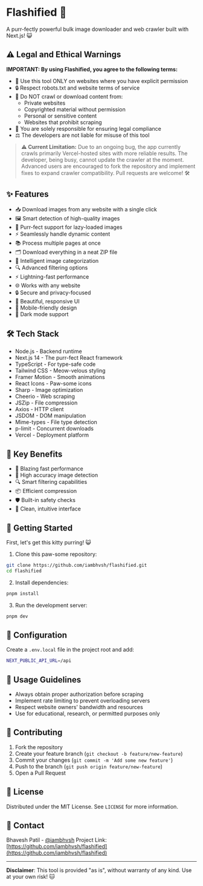 # Flashified 🚀
A purr-fectly powerful bulk image downloader and web crawler built with Next.js! 😺

## ⚠️ Legal and Ethical Warnings
**IMPORTANT: By using Flashified, you agree to the following terms:**
- 🚨 Use this tool ONLY on websites where you have explicit permission
- 🔒 Respect robots.txt and website terms of service
- 🛑 Do NOT crawl or download content from:
  - Private websites
  - Copyrighted material without permission
  - Personal or sensitive content
  - Websites that prohibit scraping
- 📜 You are solely responsible for ensuring legal compliance
- ⚖️ The developers are not liable for misuse of this tool

> **⚠️ Current Limitation:** Due to an ongoing bug, the app currently crawls primarily Vercel-hosted sites with more reliable results. The developer, being busy, cannot update the crawler at the moment. Advanced users are encouraged to fork the repository and implement fixes to expand crawler compatibility. Pull requests are welcome! 🛠️

## ✨ Features
- 📥 Download images from any website with a single click
- 🖼️ Smart detection of high-quality images 
- 🔄 Purr-fect support for lazy-loaded images
- ⚡ Seamlessly handle dynamic content
- 📚 Process multiple pages at once
- 🗂️ Download everything in a neat ZIP file
- 🎯 Intelligent image categorization
- 🔍 Advanced filtering options
- ⚡ Lightning-fast performance
- 🌐 Works with any website
- 🔒 Secure and privacy-focused
- 🎨 Beautiful, responsive UI
- 📱 Mobile-friendly design
- 🌙 Dark mode support

## 🛠️ Tech Stack
- Node.js - Backend runtime
- Next.js 14 - The purr-fect React framework
- TypeScript - For type-safe code
- Tailwind CSS - Meow-velous styling
- Framer Motion - Smooth animations
- React Icons - Paw-some icons
- Sharp - Image optimization
- Cheerio - Web scraping
- JSZip - File compression
- Axios - HTTP client
- JSDOM - DOM manipulation
- Mime-types - File type detection
- p-limit - Concurrent downloads
- Vercel - Deployment platform

## 🌟 Key Benefits
- 🚄 Blazing fast performance
- 🎯 High accuracy image detection
- 🔍 Smart filtering capabilities
- 📦 Efficient compression
- 🛡️ Built-in safety checks
- 🎨 Clean, intuitive interface

## 🚀 Getting Started
First, let's get this kitty purring! 😺

1. Clone this paw-some repository:
```bash
git clone https://github.com/iambhvsh/flashified.git
cd flashified
```

2. Install dependencies:
```bash
pnpm install
```

3. Run the development server:
```bash
pnpm dev
```

## 🔧 Configuration
Create a `.env.local` file in the project root and add:
```bash
NEXT_PUBLIC_API_URL=/api 
```

## 📝 Usage Guidelines
- Always obtain proper authorization before scraping
- Implement rate limiting to prevent overloading servers
- Respect website owners' bandwidth and resources
- Use for educational, research, or permitted purposes only

## 🤝 Contributing
1. Fork the repository
2. Create your feature branch (`git checkout -b feature/new-feature`)
3. Commit your changes (`git commit -m 'Add some new feature'`)
4. Push to the branch (`git push origin feature/new-feature`)
5. Open a Pull Request

## 📄 License
Distributed under the MIT License. See `LICENSE` for more information.

## 🐾 Contact
Bhavesh Patil - [@iambhvsh](https://twitter.com/iambhvsh)
Project Link: [https://github.com/iambhvsh/flashified](https://github.com/iambhvsh/flashified)

---

**Disclaimer**: This tool is provided "as is", without warranty of any kind. Use at your own risk! 🐱
